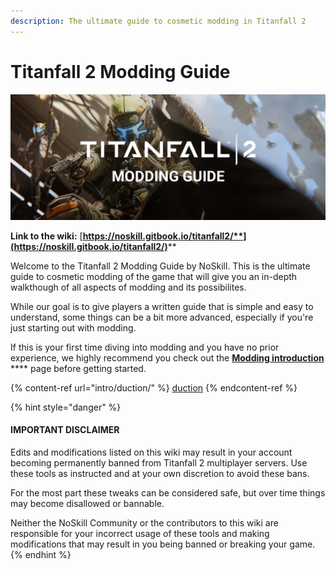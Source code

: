 ```yaml
---
description: The ultimate guide to cosmetic modding in Titanfall 2
---
```


# Titanfall 2 Modding Guide

![](.gitbook/assets/wiki-banner.jpg)

**Link to the wiki:** [**https://noskill.gitbook.io/titanfall2/**](https://noskill.gitbook.io/titanfall2/)****

Welcome to the Titanfall 2 Modding Guide by NoSkill. This is the ultimate guide to cosmetic modding of the game that will give you an in-depth walkthough of all aspects of modding and its possibilites.

While our goal is to give players a written guide that is simple and easy to understand, some things can be a bit more advanced, especially if you're just starting out with modding.

If this is your first time diving into modding and you have no prior experience, we highly recommend you check out the [**Modding introduction**](intro/duction/) **** page before getting started.

{% content-ref url="intro/duction/" %}
[duction](intro/duction/)
{% endcontent-ref %}

{% hint style="danger" %}
#### IMPORTANT DISCLAIMER

Edits and modifications listed on this wiki may result in your account becoming permanently banned from Titanfall 2 multiplayer servers. Use these tools as instructed and at your own discretion to avoid these bans.&#x20;

For the most part these tweaks can be considered safe, but over time things may become disallowed or bannable.

Neither the NoSkill Community or the contributors to this wiki are responsible for your incorrect usage of these tools and making modifications that may result in you being banned or breaking your game.
{% endhint %}

